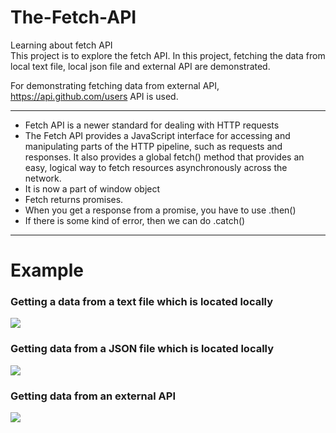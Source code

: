 # The-Fetch-API
Learning about fetch API<br>
This project is to explore the fetch API. In this project, fetching the data from local text file, local json file and external API are demonstrated.

For demonstrating fetching data from external API, https://api.github.com/users API is used.
<hr>

- Fetch API is a newer standard for dealing with HTTP requests
- The Fetch API provides a JavaScript interface for accessing and manipulating parts of the HTTP pipeline, such as requests and responses. It also provides a global fetch() method that provides an easy, logical way to fetch resources asynchronously across the network.
- It is now a part of window object
- Fetch returns promises. 
- When you get a response from a promise, you have to use .then()
- If there is some kind of error, then we can do .catch()

<hr>

# Example

### Getting a data from a text file which is located locally
<img src="https://github.com/patilankita79/The-Fetch-API/blob/master/Screenshots/GetDataFromTextFile.png">

### Getting data from a JSON file which is located locally
<img src="https://github.com/patilankita79/The-Fetch-API/blob/master/Screenshots/GetDataFromJSONFile.png">

### Getting data from an external API
<img src="https://github.com/patilankita79/The-Fetch-API/blob/master/Screenshots/GetDataFromExternalAPI.png">

